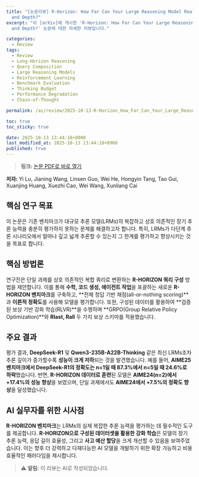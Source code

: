 ```yaml
---
title: "[논문리뷰] R-Horizon: How Far Can Your Large Reasoning Model Really Go in Breadth
  and Depth?"
excerpt: "이 [arXiv]에 게시한 'R-Horizon: How Far Can Your Large Reasoning Model Really Go in Breadth
  and Depth?' 논문에 대한 자세한 리뷰입니다."

categories:
  - Review
tags:
  - Review
  - Long-Horizon Reasoning
  - Query Composition
  - Large Reasoning Models
  - Reinforcement Learning
  - Benchmark Evaluation
  - Thinking Budget
  - Performance Degradation
  - Chain-of-Thought

permalink: /ai/review/2025-10-13-R-Horizon_How_Far_Can_Your_Large_Reasoning_Model_Really_Go_in_Breadth_and_Depth/

toc: true
toc_sticky: true

date: 2025-10-13 13:44:18+0900
last_modified_at: 2025-10-13 13:44:18+0900
published: true
---
```

> **링크:** [논문 PDF로 바로 열기](https://arxiv.org/abs/2510.08189)

**저자:** Yi Lu, Jianing Wang, Linsen Guo, Wei He, Hongyin Tang, Tao Gui, Xuanjing Huang, Xuezhi Cao, Wei Wang, Xunliang Cai



## 핵심 연구 목표
이 논문은 기존 벤치마크가 대규모 추론 모델(LRMs)의 복잡하고 상호 의존적인 장기 추론 능력을 충분히 평가하지 못하는 문제를 해결하고자 합니다. 특히, LRMs가 다단계 추론 시나리오에서 얼마나 깊고 넓게 추론할 수 있는지 그 한계를 평가하고 향상시키는 것을 목표로 합니다.

## 핵심 방법론
연구진은 단일 과제를 상호 의존적인 복합 쿼리로 변환하는 **R-HORIZON 쿼리 구성** 방법을 제안합니다. 이를 통해 **수학, 코드 생성, 에이전트 작업**을 포괄하는 새로운 **R-HORIZON 벤치마크**를 구축하고, **전체 정답 기반 채점(all-or-nothing scoring)**과 **이론적 정확도**를 사용해 모델을 평가합니다. 또한, 구성된 데이터를 활용하여 **검증된 보상 기반 강화 학습(RLVR)**을 수행하며 **GRPO(Group Relative Policy Optimization)**와 **Rlast, Rall** 두 가지 보상 스키마를 적용했습니다.

## 주요 결과
평가 결과, **DeepSeek-R1** 및 **Qwen3-235B-A22B-Thinking** 같은 최신 LRMs조차 추론 깊이가 증가할수록 **성능이 크게 저하**되는 것을 발견했습니다. 예를 들어, **AIME25 벤치마크에서 DeepSeek-R1의 정확도는 n=1일 때 87.3%에서 n=5일 때 24.6%로 하락**했습니다. 반면, **R-HORIZON 데이터로 훈련**된 모델은 **AIME24(n=2)에서 +17.4%의 성능 향상**을 보였으며, 단일 과제에서도 **AIME24에서 +7.5%의 정확도 향상**을 달성했습니다.

## AI 실무자를 위한 시사점
**R-HORIZON 벤치마크**는 LRMs의 실제 복잡한 추론 능력을 평가하는 데 필수적인 도구를 제공합니다. **R-HORIZON으로 구성된 데이터셋을 활용한 강화 학습**은 모델의 장기 추론 능력, 응답 길이 효율성, 그리고 **사고 예산 할당**을 크게 개선할 수 있음을 보여주었습니다. 이는 향후 더 강력하고 다재다능한 AI 모델을 개발하기 위한 확장 가능하고 비용 효율적인 패러다임을 제시합니다.

> ⚠️ **알림:** 이 리뷰는 AI로 작성되었습니다.